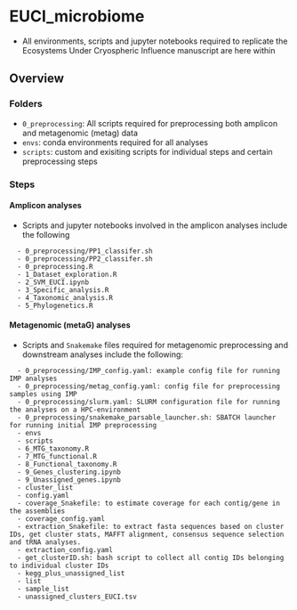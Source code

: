 # EUCI_microbiome
- All environments, scripts and jupyter notebooks required to replicate the Ecosystems Under Cryospheric Influence manuscript are here within

## Overview
### Folders
- `0_preprocessing`: All scripts required for preprocessing both amplicon and metagenomic (metag) data
- `envs`: conda environments required for all analyses
- `scripts`: custom and exisiting scripts for individual steps and certain preprocessing steps

### Steps
#### Amplicon analyses
- Scripts and jupyter notebooks involved in the amplicon analyses include the following
```
  - 0_preprocessing/PP1_classifer.sh
  - 0_preprocessing/PP2_classifer.sh
  - 0_preprocessing.R
  - 1_Dataset_exploration.R
  - 2_SVM_EUCI.ipynb
  - 3_Specific_analysis.R
  - 4_Taxonomic_analysis.R
  - 5_Phylogenetics.R
```

#### Metagenomic (metaG) analyses
- Scripts and `Snakemake` files required for metagenomic preprocessing and downstream analyses include the following:
```
  - 0_preprocessing/IMP_config.yaml: example config file for running IMP analyses
  - 0_preprocessing/metag_config.yaml: config file for preprocessing samples using IMP
  - 0_preprocessing/slurm.yaml: SLURM configuration file for running the analyses on a HPC-environment
  - 0_preprocessing/snakemake_parsable_launcher.sh: SBATCH launcher for running initial IMP preprocessing
  - envs
  - scripts
  - 6_MTG_taxonomy.R
  - 7_MTG_functional.R
  - 8_Functional_taxonomy.R
  - 9_Genes_clustering.ipynb
  - 9_Unassigned_genes.ipynb
  - cluster_list
  - config.yaml
  - coverage_Snakefile: to estimate coverage for each contig/gene in the assemblies
  - coverage_config.yaml
  - extraction_Snakefile: to extract fasta sequences based on cluster IDs, get cluster stats, MAFFT alignment, consensus sequence selection and tRNA analyses.
  - extraction_config.yaml
  - get_clusterID.sh: bash script to collect all contig IDs belonging to individual cluster IDs
  - kegg_plus_unassigned_list
  - list
  - sample_list
  - unassigned_clusters_EUCI.tsv
```
